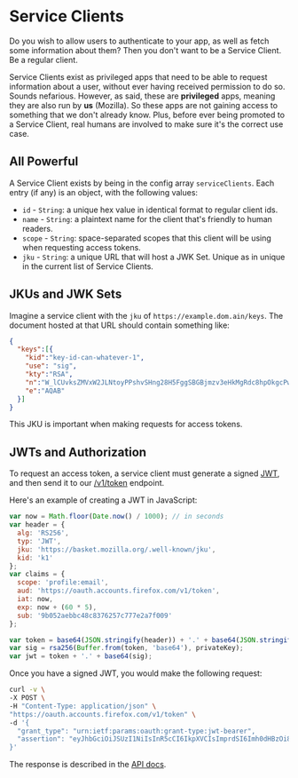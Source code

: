 # Service Clients

Do you wish to allow users to authenticate to your app, as well as fetch
some information about them? Then you don't want to be a Service Client.
Be a regular client.

Service Clients exist as privileged apps that need to be able to request
information about a user, without ever having received permission to do
so. Sounds nefarious. However, as said, these are **privileged** apps,
meaning they are also run by **us** (Mozilla). So these apps are not
gaining access to something that we don't already know. Plus, before
ever being promoted to a Service Client, real humans are involved to
make sure it's the correct use case.

## All Powerful

A Service Client exists by being in the config array `serviceClients`.
Each entry (if any) is an object, with the following values:

- `id` - `String`: a unique hex value in identical format to regular
  client ids.
- `name` - `String`: a plaintext name for the client that's friendly to
  human readers.
- `scope` - `String`: space-separated scopes that this client will be
  using when requesting access tokens.
- `jku` - `String`: a unique URL that will host a JWK Set. Unique as in
  unique in the current list of Service Clients.

## JKUs and JWK Sets

Imagine a service client with the `jku` of `https://example.dom.ain/keys`.
The document hosted at that URL should contain something like:

```json
{
  "keys":[{
    "kid":"key-id-can-whatever-1",
    "use": "sig",
    "kty":"RSA",
    "n":"W_lCUvksZMVxW2JLNtoyPPshvSHng28H5FggSBGBjmzv3eHkMgRdc8hpOkgcPwXYxHdVM6udtVdXZtbGN8nUyQX8gxD3AJg-GSrH3UOsoArPLCmcxwIEpk4B0wqwP68oK8dQHt0iK3N-XeCnMpv75ULlVn3LEOZT8CsuNraVOthYeClUb8r1PjRwqRB06QGNqnnhcPMmh-6cRzQ9HmTMz6CDcugiH5n2sjrvpeBugEsnXt3KpzVdSc4usXrIEmLRuFjwFbkzoo7FiAtSoXxBqc074qz8ejm-V0-2Wv3p6ePeLODeYkPQho4Lb1TBdoidr9RHY29Out4mhzb4nUrHHQ",
    "e":"AQAB"
  }]
}
```

This JKU is important when making requests for access tokens.

## JWTs and Authorization

To request an access token, a service client must generate a signed [JWT][],
and then send it to our [/v1/token][] endpoint.

Here's an example of creating a JWT in JavaScript:

```js
var now = Math.floor(Date.now() / 1000); // in seconds
var header = {
  alg: 'RS256',
  typ: 'JWT',
  jku: 'https://basket.mozilla.org/.well-known/jku',
  kid: 'k1'
};
var claims = {
  scope: 'profile:email',
  aud: 'https://oauth.accounts.firefox.com/v1/token',
  iat: now,
  exp: now + (60 * 5),
  sub: '9b052aebbc48c8376257c777e2a7f009'
};

var token = base64(JSON.stringify(header)) + '.' + base64(JSON.stringify(claims));
var sig = rsa256(Buffer.from(token, 'base64'), privateKey);
var jwt = token + '.' + base64(sig);
```

Once you have a signed JWT, you would make the following request:

```sh
curl -v \
-X POST \
-H "Content-Type: application/json" \
"https://oauth.accounts.firefox.com/v1/token" \
-d '{
  "grant_type": "urn:ietf:params:oauth:grant-type:jwt-bearer",
  "assertion": "eyJhbGciOiJSUzI1NiIsInR5cCI6IkpXVCIsImprdSI6Imh0dHBzOi8vYmFza2V0LmFjY291bnRzLmZpcmVmb3guY29tLy53ZWxsLWtub3duL2prdSIsImtpZCI6ImsxIn0.eyJzdWIiOiI1OTAxYmQwOTM3NmZhZGFhNTkwMWJkMDkzNzZmYWRhYUBhY2NvdW50cy5maXJlZm94LmNvbSIsInNjb3BlIjoicHJvZmlsZTplbWFpbCIsImF1ZCI6Imh0dHBzOi8vb2F1dGguYWNjb3VudHMuZmlyZWZveC5jb20vdjEvdG9rZW4iLCJpYXQiOjE0NDM2NjI0ODEsImV4cCI6MTQ0MzY2Mjc4MX0.Kmwfq7yZrKpwrcZ78NTLPs8v4ijMhoKVNZ45VJY-skyK_XD_U5DJeKq8IE6PspU6B6p0DPkW1EEKeKOAbpyzFIBi9uG7l329x32JkzXGwybxannbGrdd5DFZbIaBSZDf-64MXbxGBGQ8xy18dfXmgbmNsvYPRZqqS2gmoM1EvWg"
}'
```

The response is described in the [API docs][/v1/token].

[/v1/token]: oauth-api.md#post-v1token
[JWT]: http://jwt.io/
